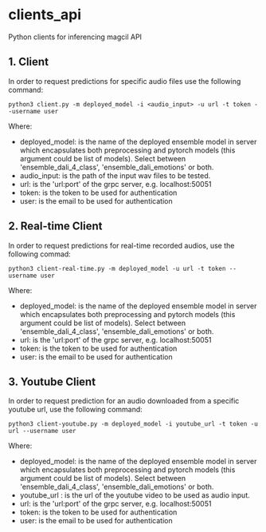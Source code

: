 # clients_api
Python clients for inferencing magcil API

## 1. Client 
In order to request predictions for specific audio files use the following command: 

```python3 client.py -m deployed_model -i <audio_input> -u url -t token --username user```

Where: 
- deployed_model: is the name of the deployed ensemble model in server which encapsulates both preprocessing and pytorch models (this argument could be list of models).
  Select between 'ensemble_dali_4_class', 'ensemble_dali_emotions' or both. 
- audio_input: is the path of the input wav files to be tested.
- url: is the 'url:port' of the grpc server, e.g. localhost:50051
- token: is the token to be used for authentication
- user: is the email to be used for authentication

## 2. Real-time Client 
In order to request predictions for real-time recorded audios, use the following commad:

```python3 client-real-time.py -m deployed_model -u url -t token --username user``` 

Where: 
- deployed_model: is the name of the deployed ensemble model in server which encapsulates both preprocessing and pytorch models (this argument could be list of models).
  Select between 'ensemble_dali_4_class', 'ensemble_dali_emotions' or both.
- url: is the 'url:port' of the grpc server, e.g. localhost:50051
- token: is the token to be used for authentication
- user: is the email to be used for authentication

## 3. Youtube Client 
In order to request prediction for an audio downloaded from a specific youtube url, use the following command:

```python3 client-youtube.py -m deployed_model -i youtube_url -t token -u url --username user```

Where: 
- deployed_model: is the name of the deployed ensemble model in server which encapsulates both preprocessing and pytorch models (this argument could be list of models).
  Select between 'ensemble_dali_4_class', 'ensemble_dali_emotions' or both.
- youtube_url : is the url of the youtube video to be used as audio input.
- url: is the 'url:port' of the grpc server, e.g. localhost:50051
- token: is the token to be used for authentication
- user: is the email to be used for authentication